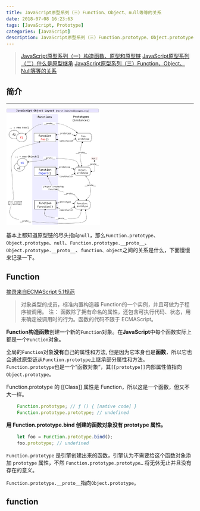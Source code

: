 ```yaml
---
title: JavaScript原型系列（三）Function、Object、null等等的关系
date: 2018-07-08 16:23:63
tags: [JavaScript, Prototype]
categories: [JavaScript]
description: JavaScript原型系列（三）Function.prototype、Object.prototype、null、Function.prototype.__proto__、Object.prototype.__proto__、function、object之间的关系
---
```

> [JavaScript原型系列（一）构造函数、原型和原型链](/blog/javascript/javascript-prototype.html)
> [JavaScript原型系列（二）什么是原型继承](/blog/javascript/javascript-prototype-one.html)
> [JavaScript原型系列（三）Function、Object、Null等等的关系](/blog/javascript/javascript-prototype-two.html)

## 简介

* * *
<img src="../../images/javascript/javascript-prototype-1-3.jpg" width="50%" alt="JavaScript-prototype"/>

基本上都知道原型链的尽头指向`null`，那么`Function.prototype`、`Object.prototype`、`null`、`Function.prototype.__proto__`、`Object.prototype.__proto__`、`function、object`之间的关系是什么，下面慢慢来记录一下。

## Function

[摘录来自ECMAScript 5.1规范](http://www.ecma-international.org/ecma-262/5.1/#sec-15.3.4)
> 对象类型的成员，标准内置构造器 Function的一个实例，并且可做为子程序被调用。
> 注： 函数除了拥有命名的属性，还包含可执行代码、状态，用来确定被调用时的行为。函数的代码不限于 ECMAScript。

**Function构造函数**创建一个新的`Function`对象。在**JavaScript**中每个函数实际上都是一个`Function`对象。

全局的`Function`对象**没有**自己的属性和方法, 但是因为它本身也是**函数**，所以它也会通过原型链从`Function.prototype`上继承部分属性和方法。`Function.prototype`也是一个“函数对象“，其`[[prototype]]`内部属性值指向`Object.prototype`。

Function.prototype 的 [[Class]] 属性是 Function，所以这是一个函数，但又不大一样。

```javascript
    Function.prototype; // ƒ () { [native code] }
    Function.prototype.prototype; // undefined
```

**用 Function.prototype.bind 创建的函数对象没有 prototype 属性。**

```javascript
    let foo = Function.prototype.bind();
    foo.prototype; // undefined
```

`Function.prototype` 是引擎创建出来的函数，引擎认为不需要给这个函数对象添加 `prototype` 属性，不然 `Function.prototype.prototype…` 将无休无止并且没有存在的意义。

`Function.prototype.__proto__`指向`Object.prototype`。

## function

